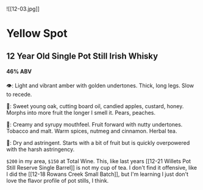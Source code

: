 ![[12-03.jpg]]
# Yellow Spot 
## 12 Year Old Single Pot Still Irish Whisky
#### 46% ABV

👁:  Light and vibrant amber with golden undertones.  Thick, long legs.  Slow to recede.

👃: Sweet young oak, cutting board oil, candied apples, custard, honey.  Morphs into more fruit the longer I smell it.  Pears, peaches.

👅: Creamy and syrupy mouthfeel.  Fruit forward with nutty undertones.  Tobacco and malt.  Warm spices, nutmeg and cinnamon.  Herbal tea.

🏁: Dry and astringent.  Starts with a bit of fruit but is quickly overpowered with the harsh astringency.  

`$200` in my area, `$150` at Total Wine.  This, like last years [[12-21 Willets Pot Still Reserve Single Barrel]] is not my cup of tea.  I don't find it offensive, like I did the [[12-18 Rowans Creek Small Batch]], but I'm learning I just don't love the flavor profile of pot stills, I think.